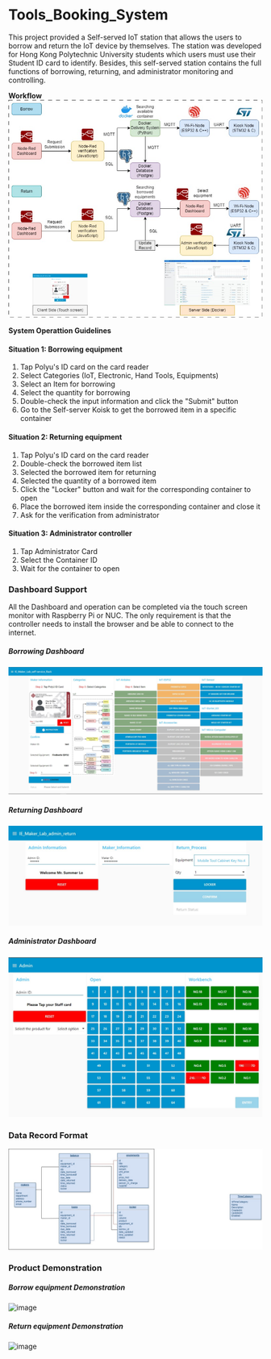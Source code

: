 # Tools_Booking_System
This project provided a Self-served IoT station that allows the users to borrow and return the IoT device by themselves. The station was developed for Hong Kong Polytechnic University students which users must use their Student ID card to identify. Besides, this self-served station contains the full functions of borrowing, returning, and administrator monitoring and controlling.

**Workflow**  
![image](https://github.com/Summer-Lo/Tools_Booking_System/blob/main/doc/img/description-workflow.jpg)

**System Operattion Guidelines** 
#### Situation 1: Borrowing equipment
1. Tap Polyu's ID card on the card reader
2. Select Categories (IoT, Electronic, Hand Tools, Equipments)
3. Select an Item for borrowing
4. Select the quantity for borrowing
5. Double-check the input information and click the "Submit" button
6. Go to the Self-server Koisk to get the borrowed item in a specific container

#### Situation 2: Returning equipment
1. Tap Polyu's ID card on the card reader
2. Double-check the borrowed item list
3. Selected the borrowed item for returning
4. Selected the quantity of a borrowed item
5. Click the "Locker" button and wait for the corresponding container to open
6. Place the borrowed item inside the corresponding container and close it
7. Ask for the verification from administrator

#### Situation 3: Administrator controller
1. Tap Administrator Card
2. Select the Container ID
3. Wait for the container to open

### Dashboard Support
All the Dashboard and operation can be completed via the touch screen monitor with Raspberry Pi or NUC. The only requirement is that the controller needs to install the browser and be able to connect to the internet.

##### Borrowing Dashboard
![image](https://github.com/Summer-Lo/Tools_Booking_System/blob/main/doc/img/borrow_full.jpg)

##### Returning Dashboard
![image](https://github.com/Summer-Lo/Tools_Booking_System/blob/main/doc/img/return_full.jpg)

##### Administrator Dashboard
![image](https://github.com/Summer-Lo/Tools_Booking_System/blob/main/doc/img/admin_full.jpg)

### Data Record Format
![image](https://github.com/Summer-Lo/Tools_Booking_System/blob/main/doc/img/database.jpg)

### Product Demonstration

##### Borrow equipment Demonstration
![image](https://github.com/Summer-Lo/Tools_Booking_System/blob/main/doc/img/borrow_demo.gif)

##### Return equipment Demonstration
![image](https://github.com/Summer-Lo/Tools_Booking_System/blob/main/doc/img/return_demo.gif)

